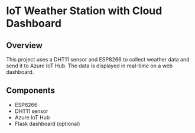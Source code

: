 # IoT Weather Station with Cloud Dashboard

## Overview
This project uses a DHT11 sensor and ESP8266 to collect weather data and send it to Azure IoT Hub.
The data is displayed in real-time on a web dashboard.

## Components
- ESP8266
- DHT11 sensor
- Azure IoT Hub
- Flask dashboard (optional)
